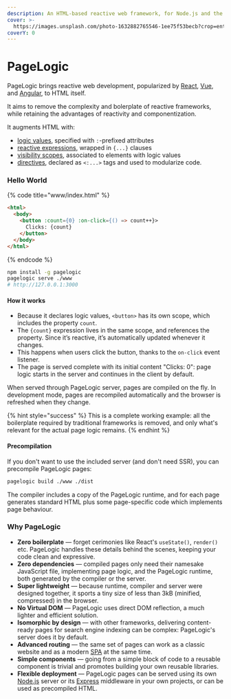 ```yaml
---
description: An HTML-based reactive web framework, for Node.js and the browser
cover: >-
  https://images.unsplash.com/photo-1632882765546-1ee75f53becb?crop=entropy&cs=srgb&fm=jpg&ixid=M3wxOTcwMjR8MHwxfHNlYXJjaHwzfHxodG1sfGVufDB8fHx8MTcwNTU3NjIxOHww&ixlib=rb-4.0.3&q=85
coverY: 0
---
```


# PageLogic

PageLogic brings reactive web development, popularized by [React](https://react.dev/), [Vue](https://vuejs.org/), and [Angular](https://angular.io/), to HTML itself.

It aims to remove the complexity and bolerplate of reactive frameworks, while retaining the advantages of reactivity and componentization.

It augments HTML with:

* [logic values](concepts/logic-values.md), specified with `:`-prefixed attributes
* [reactive expressions](concepts/reactive-expressions.md), wrapped in `{...}` clauses
* [visibility scopes](concepts/visibility-scopes.md), associated to elements with logic values
* [directives](concepts/directives.md), declared as `<:...>` tags and used to modularize code.

### Hello World

{% code title="www/index.html" %}
```html
<html>
  <body>
    <button :count={0} :on-click={() => count++}>
      Clicks: {count}
    </button>
  </body>
</html>
```
{% endcode %}

```bash
npm install -g pagelogic
pagelogic serve ./www
# http://127.0.0.1:3000
```

#### How it works

* Because it declares logic values, `<button>` has its own scope, which includes the property `count`.
* The `{count}` expression lives in the same scope, and references the property. Since it’s reactive, it’s automatically updated whenever it changes.
* This happens when users click the button, thanks to the `on-click` event listener.
* The page is served complete with its initial content "Clicks: 0": page logic starts in the server and continues in the client by default.

When served through PageLogic server, pages are compiled on the fly. In development mode, pages are recompiled automatically and the browser is refreshed when they change.

{% hint style="success" %}
This is a complete working example: all the boilerplate required by traditional frameworks is removed, and only what's relevant for the actual page logic remains.
{% endhint %}

#### Precompilation

If you don't want to use the included server (and don't need SSR), you can precompile PageLogic pages:

```bash
pagelogic build ./www ./dist
```

The compiler includes a copy of the PageLogic runtime, and for each page generates standard HTML plus some page-specific code which implements page behaviour.

### Why PageLogic

* **Zero boilerplate** — forget cerimonies like React's `useState()`, `render()` etc. PageLogic handles these details behind the scenes, keeping your code clean and expressive.
* **Zero dependencies** — compiled pages only need their namesake JavaScript file, implementing page logic, and the PageLogic runtime, both generated by the compiler or the server.
* **Super lightweight** — because runtime, compiler and server were designed together, it sports a tiny size of less than 3kB (minified, compressed) in the browser.
* **No Virtual DOM** — PageLogic uses direct DOM reflection, a much lighter and efficient solution.
* **Isomorphic by design** — with other frameworks, delivering content-ready pages for search engine indexing can be complex: PageLogic's server does it by default.
* **Advanced routing** — the same set of pages can work as a classic website and as a modern [SPA](https://en.wikipedia.org/wiki/Single-page\_application) at the same time.
* **Simple components** — going from a simple block of code to a reusable component is trivial and promotes building your own reusable libraries.
* **Flexible deployment** — PageLogic pages can be served using its own [Node.js](https://nodejs.org/) server or its [Express](https://expressjs.com/) middleware in your own projects, or can be used as precompiled HTML.

